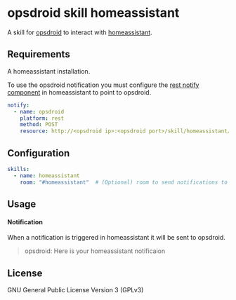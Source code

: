 # opsdroid skill homeassistant

A skill for [opsdroid](https://github.com/opsdroid/opsdroid) to interact with [homeassistant](https://home-assistant.io/).

## Requirements

A homeassistant installation.

To use the opsdroid notification you must configure the [rest notify component](https://home-assistant.io/components/notify.rest/) in homeassistant to point to opsdroid.

```yaml
notify:
  - name: opsdroid
    platform: rest
    method: POST
    resource: http://<opsdroid ip>:<opsdroid port>/skill/homeassistant/notify
```
## Configuration

```yaml
skills:
  - name: homeassistant
    room: "#homeassistant"  # (Optional) room to send notifications to
```
## Usage

#### Notification

When a notification is triggered in homeassistant it will be sent to opsdroid.

> opsdroid: Here is your homeassistant notificaion

## License

GNU General Public License Version 3 (GPLv3)
